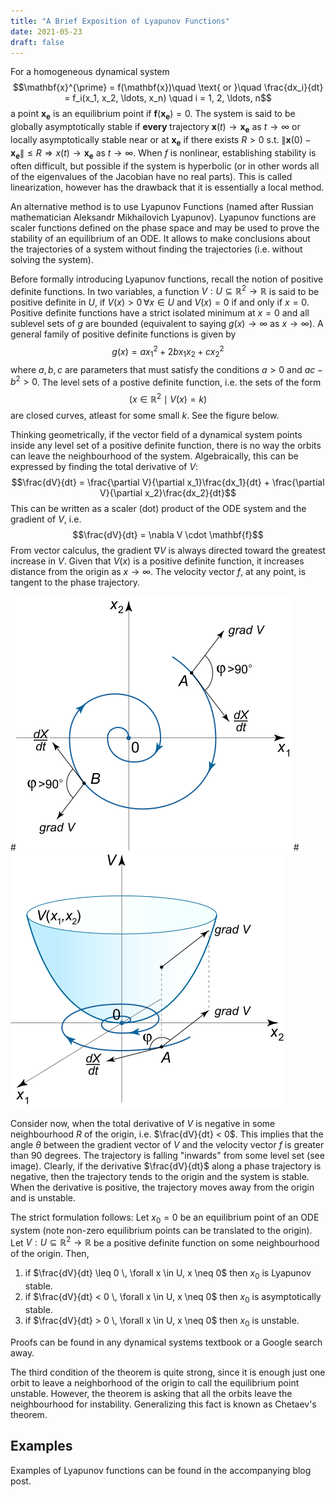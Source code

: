 ```yaml
---
title: "A Brief Exposition of Lyapunov Functions"
date: 2021-05-23
draft: false
---
```

 <!-- https://www.ndsu.edu/pubweb/~novozhil/Teaching/480%20Data/13.pdf
https://stanford.edu/class/ee363/lectures/lyap.pdf
https://www.math24.net/method-lyapunov-functions -->

For a homogeneous dynamical system $$\mathbf{x}^{\prime} = f(\mathbf{x})\quad \text{  or  }\quad \frac{dx_i}{dt} = f_i(x_1, x_2, \ldots, x_n) \quad i = 1, 2, \ldots, n$$a point $\mathbf{x_e}$ is an equilibrium point if $\mathbf{f}(\mathbf{x_e}) = 0$. The system is said to be globally asymptotically stable if **every** trajectory $\mathbf{x}(t) \rightarrow \mathbf{x_e}$ as $t \rightarrow \infty$ or locally asymptotically stable near or at $\mathbf{x_e}$ if there exists $R > 0$ s.t. $\lVert \mathbf{x}(0) - \mathbf{x_e} \rVert \leq R \Rightarrow x(t) \rightarrow \mathbf{x_e}$ as $t \rightarrow \infty$. When $f$ is nonlinear, establishing stability is often difficult, but possible if the system is hyperbolic (or in other words all of the eigenvalues of the Jacobian have no real parts). This is called linearization, however has the drawback that it is essentially a local method. 

An alternative method is to use Lyapunov Functions (named after Russian mathematician Aleksandr Mikhailovich Lyapunov). Lyapunov functions are scaler functions defined on the phase space and may be used to prove the stability of an equilibrium of an ODE. It allows to make conclusions about the trajectories of a system without finding the trajectories (i.e. without solving the system). 

Before formally introducing Lyapunov functions, recall the notion of positive definite functions. In two variables, a function $V: U \subseteq \mathbb{R}^2 \rightarrow \mathbb{R}$ is said to be positive definite in $U$, if $V(x) > 0 \,\forall x \in U$ and $V(x) = 0$ if and only if $x = 0$. Positive definite functions have a strict isolated minimum at $x = 0$ and all sublevel sets of $g$ are bounded (equivalent to saying $g(x) \rightarrow \infty$ as $x \rightarrow \infty$). A general family of positive definite functions is given by 
$$ g(x) = ax_1^2 + 2bx_1x_2 + cx_2^2$$ where $a, b, c$ are parameters that must satisfy the conditions $a > 0$ and $ac - b^2 > 0$. The level sets of a postive definite function, i.e. the sets of the form $$(x \in \mathbb{R}^2 \mid V(x) = k)$$ are closed curves, atleast for some small $k$. See the figure below. 

Thinking geometrically, if the vector field of a dynamical system points inside any level set of a positive definite function, there is no way the orbits can leave the neighbourhood of the system. Algebraically, this can be expressed by finding the total derivative of $V$: 
$$\frac{dV}{dt} = \frac{\partial V}{\partial x_1}\frac{dx_1}{dt} + \frac{\partial V}{\partial x_2}\frac{dx_2}{dt}$$
This can be written as a scaler (dot) product of the ODE system and the gradient of $V$, i.e. 
$$\frac{dV}{dt} = \nabla V \cdot \mathbf{f}$$
From vector calculus, the gradient $\nabla V$ is always directed toward the greatest increase in $V$. Given that $V(x)$ is a positive definite function, it increases distance from the origin as $x \rightarrow \infty$. The velocity vector $f$, at any point, is tangent to the phase trajectory. 

#![lp function 1](/images/lyapunov-function1.svg)
#![lp function 2](/images/lyapunov-function2.svg)

Consider now, when the total derivative of $V$ is negative in some neighbourhood $R$ of the origin, i.e. $\frac{dV}{dt} < 0$. This implies that the angle $\theta$ between the gradient vector of $V$ and the velocity vector $f$ is greater than 90 degrees. The trajectory is falling "inwards" from some level set (see image). Clearly, if the derivative $\frac{dV}{dt}$ along a phase trajectory is negative, then the trajectory tends to the origin and the system is stable. When the derivative is positive, the trajectory moves away from the origin and is unstable. 

The strict formulation follows: 
Let $x_0 = 0$ be an equilibrium point of an ODE system (note non-zero equilibrium points can be translated to the origin). Let $V: U \subseteq \mathbb{R}^2 \rightarrow \mathbb{R}$ be a positive definite function on some neighbourhood of the origin. Then, 
1) if $\frac{dV}{dt} \leq 0 \, \forall x \in U, x \neq 0$ then $x_0$ is Lyapunov stable. 
2) if $\frac{dV}{dt} < 0 \, \forall x \in U, x \neq 0$ then $x_0$ is asymptotically stable. 
3) if $\frac{dV}{dt} > 0 \, \forall x \in U, x \neq 0$ then $x_0$ is unstable. 

Proofs can be found in any dynamical systems textbook or a Google search away. 

The third condition of the theorem is quite strong, since it is enough just one orbit to leave a neighborhood of the origin to call the equilibrium point unstable. However, the theorem is asking that all the orbits leave the neighbourhood for instability. Generalizing this fact is known as Chetaev's theorem. 

## Examples 
Examples of Lyapunov functions can be found in the accompanying blog post. 


<!-- ## Physical Interpretation of Lyapunov Functions 
Lyapunov functions have been used in various contexts (stability, convergence analysis, design of model reference adaptive systems, etc.). The Lyapunov approach is based on the physical idea that the energy of an isolated system decreases. A Lyapunov function maps scalar or vector variables to real numbers (ℜN → ℜ+) and decreases with time. The main attribute of the Lyapunov approach that makes it appealing for solving all the aforesaid engineering problems is that it is simple. The main obstacle to the use of Lyapunov theory is in finding a suitable Lyapunov function. -->